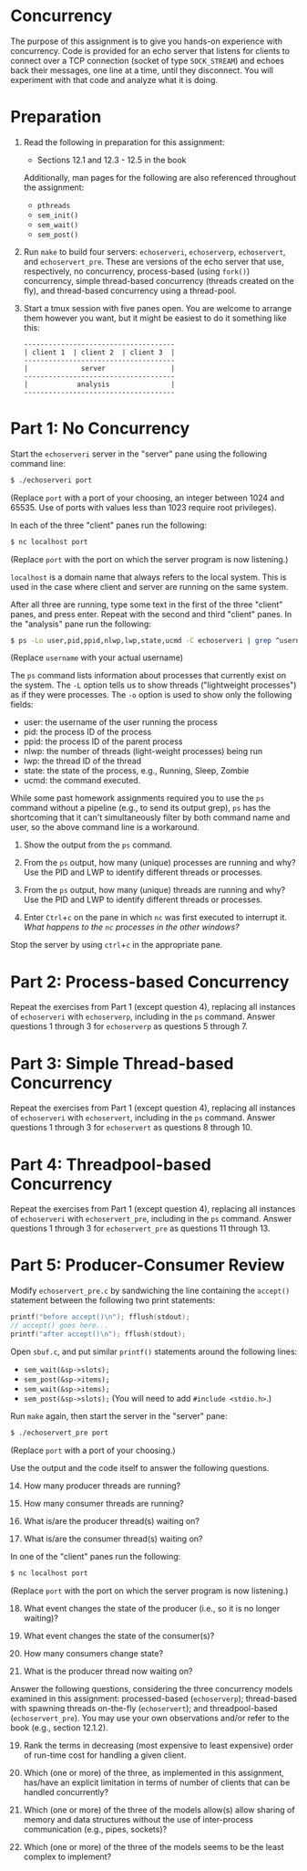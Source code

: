 # Concurrency

The purpose of this assignment is to give you hands-on experience with
concurrency.  Code is provided for an echo server that listens for clients to
connect over a TCP connection (socket of type `SOCK_STREAM`) and echoes back
their messages, one line at a time, until they disconnect.  You will experiment
with that code and analyze what it is doing.


# Preparation

 1. Read the following in preparation for this assignment:

    - Sections 12.1 and 12.3 - 12.5 in the book

    Additionally, man pages for the following are also referenced throughout the
    assignment:

    - `pthreads`
    - `sem_init()`
    - `sem_wait()`
    - `sem_post()`

 2. Run `make` to build four servers: `echoserveri`, `echoserverp`,
    `echoservert`, and `echoservert_pre`.  These are versions of the echo
    server that use, respectively, no concurrency, process-based (using
    `fork()`) concurrency, simple thread-based concurrency (threads created on
    the fly), and thread-based concurrency using a thread-pool.

 3. Start a tmux session with five panes open.  You are welcome to arrange them
    however you want, but it might be easiest to do it something like this:

    ```
    -------------------------------------
    | client 1  | client 2  | client 3  |
    -------------------------------------
    |             server                |
    -------------------------------------
    |            analysis               |
    -------------------------------------
    ```


# Part 1: No Concurrency

Start the `echoserveri` server in the "server" pane using the following command line:

```bash
$ ./echoserveri port
```
(Replace `port` with a port of your choosing, an integer between 1024 and
65535.  Use of ports with values less than 1023 require root privileges).

In each of the three "client" panes run the following:

```bash
$ nc localhost port
```

(Replace `port` with the port on which the server program is now listening.)

`localhost` is a domain name that always refers to the local system.  This is
used in the case where client and server are running on the same system.

After all three are running, type some text in the first of the three "client"
panes, and press enter.  Repeat with the second and third "client" panes.
In the "analysis" pane run the following:

```bash
$ ps -Lo user,pid,ppid,nlwp,lwp,state,ucmd -C echoserveri | grep ^username\\\|USER
```
(Replace `username` with your actual username)

The `ps` command lists information about processes that currently exist on the
system.  The `-L` option tells us to show threads ("lightweight processes") as
if they were processes.  The `-o` option is used to show only the following
fields:

 - user: the username of the user running the process
 - pid: the process ID of the process
 - ppid: the process ID of the parent process
 - nlwp: the number of threads (light-weight processes) being run
 - lwp: the thread ID of the thread
 - state: the state of the process, e.g., Running, Sleep, Zombie
 - ucmd: the command executed.

While some past homework assignments required you to use the `ps` command without
a pipeline (e.g., to send its output grep), `ps` has the shortcoming that it
can't simultaneously filter by both command name and user, so the above command
line is a workaround.

 1. Show the output from the `ps` command.

 2. From the `ps` output, how many (unique) processes are running and why?
    Use the PID and LWP to identify different threads or processes.

 3. From the `ps` output, how many (unique) threads are running and why?
    Use the PID and LWP to identify different threads or processes.

 4. Enter `Ctrl`+`c` on the pane in which `nc` was first executed to interrupt
    it.  *What happens to the `nc` processes in the other windows?*

Stop the server by using `ctrl`+`c` in the appropriate pane.


# Part 2: Process-based Concurrency

Repeat the exercises from Part 1 (except question 4), replacing all instances
of `echoserveri` with `echoserverp`, including in the `ps` command.  Answer
questions 1 through 3 for `echoserverp` as questions 5 through 7.


# Part 3: Simple Thread-based Concurrency

Repeat the exercises from Part 1 (except question 4), replacing all instances
of `echoserveri` with `echoservert`, including in the `ps` command.  Answer
questions 1 through 3 for `echoservert` as questions 8 through 10.


# Part 4: Threadpool-based Concurrency

Repeat the exercises from Part 1 (except question 4), replacing all instances
of `echoserveri` with `echoservert_pre`, including in the `ps` command.  Answer
questions 1 through 3 for `echoservert_pre` as questions 11 through 13.


# Part 5: Producer-Consumer Review

Modify `echoservert_pre.c` by sandwiching the line containing the `accept()`
statement between the following two print statements:

```c
printf("before accept()\n"); fflush(stdout);
// accept() goes here...
printf("after accept()\n"); fflush(stdout);              
```

Open `sbuf.c`, and put similar `printf()` statements around the following lines:
 - `sem_wait(&sp->slots);`
 - `sem_post(&sp->items);`
 - `sem_wait(&sp->items);`
 - `sem_post(&sp->slots);`
(You will need to add `#include <stdio.h>`.)

Run `make` again, then start the server in the "server" pane:
```bash
$ ./echoservert_pre port
```
(Replace `port` with a port of your choosing.)

Use the output and the code itself to answer the following questions.

 14. How many producer threads are running?

 15. How many consumer threads are running?

 16. What is/are the producer thread(s) waiting on?

 17. What is/are the consumer thread(s) waiting on?

In one of the "client" panes run the following:

```bash
$ nc localhost port
```
(Replace `port` with the port on which the server program is now listening.)

 18. What event changes the state of the producer (i.e., so it is no longer
     waiting)?

 19. What event changes the state of the consumer(s)?

 20. How many consumers change state?

 21. What is the producer thread now waiting on?


Answer the following questions, considering the three concurrency models
examined in this assignment: processed-based (`echoserverp`); thread-based with
spawning threads on-the-fly (`echoservert`); and threadpool-based
(`echoservert_pre`).  You may use your own observations and/or refer to the book
(e.g., section 12.1.2).


 19. Rank the terms in decreasing (most expensive to least expensive) order of
     run-time cost for handling a given client.

 20. Which (one or more) of the three, as implemented in this assignment,
     has/have an explicit limitation in terms of number of clients that can be
     handled concurrently?

 21. Which (one or more) of the three of the models allow(s) allow sharing of
     memory and data structures without the use of inter-process communication
     (e.g., pipes, sockets)?

 22. Which (one or more) of the three of the models seems to be the least
     complex to implement?
